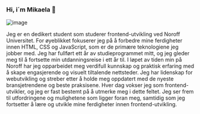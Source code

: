 ### Hi, i´m Mikaela 👋

![image](https://github.com/Mikaelajoelsen/Mikaelajoelsen/assets/111288566/6cf2be50-d635-4158-b87d-3faa47a978f8)


Jeg er en dedikert student som studerer frontend-utvikling ved Noroff Universitet. For øyeblikket fokuserer jeg på å forbedre mine ferdigheter innen HTML, CSS og JavaScript, som er de primære teknologiene jeg jobber med. Jeg har fullført ett år av studieprogrammet mitt, og jeg gleder meg til å fortsette min utdanningsreise i ett år til. I løpet av tiden min på Noroff har jeg opparbeidet meg verdifull kunnskap og praktisk erfaring med å skape engasjerende og visuelt tiltalende nettsteder. Jeg har lidenskap for webutvikling og streber etter å holde meg oppdatert med de nyeste bransjetrendene og beste praksisene. Hver dag vokser jeg som frontend-utvikler, og jeg er fast bestemt på å utmerke meg i dette feltet. Jeg ser frem til utfordringene og mulighetene som ligger foran meg, samtidig som jeg fortsetter å lære og utvikle mine ferdigheter innen frontend-utvikling.
